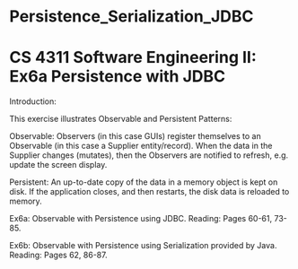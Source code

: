 # Persistence_Serialization_JDBC

CS 4311 Software Engineering II: Ex6a Persistence with JDBC
===========================================================

Introduction:

This exercise illustrates Observable and Persistent Patterns:

Observable: Observers (in this case GUIs) register themselves to an Observable
(in this case a Supplier entity/record). When the data in the Supplier 
changes (mutates), then the Observers are notified to refresh, e.g. update
the screen display.

Persistent: An up-to-date copy of the data in a memory object is kept on disk.
If the application closes, and then restarts, the disk data is reloaded to memory.

Ex6a: Observable with Persistence using JDBC.
Reading: Pages 60-61, 73-85.

Ex6b: Observable with Persistence using Serialization provided by Java.
Reading: Pages 62, 86-87.
